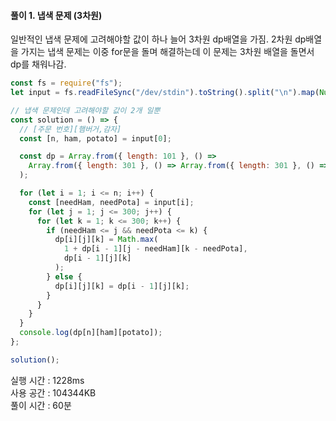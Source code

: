 #### 풀이 1. 냅색 문제 (3차원)

일반적인 냅색 문제에 고려해야할 값이 하나 늘어 3차원 dp배열을 가짐.
2차원 dp배열을 가지는 냅색 문제는 이중 for문을 돌며 해결하는데
이 문제는 3차원 배열을 돌면서 dp를 채워나감.

```js
const fs = require("fs");
let input = fs.readFileSync("/dev/stdin").toString().split("\n").map(Number);

// 냅색 문제인데 고려해야할 값이 2개 일뿐
const solution = () => {
  // [주문 번호][햄버거,감자]
  const [n, ham, potato] = input[0];

  const dp = Array.from({ length: 101 }, () =>
    Array.from({ length: 301 }, () => Array.from({ length: 301 }, () => 0))
  );

  for (let i = 1; i <= n; i++) {
    const [needHam, needPota] = input[i];
    for (let j = 1; j <= 300; j++) {
      for (let k = 1; k <= 300; k++) {
        if (needHam <= j && needPota <= k) {
          dp[i][j][k] = Math.max(
            1 + dp[i - 1][j - needHam][k - needPota],
            dp[i - 1][j][k]
          );
        } else {
          dp[i][j][k] = dp[i - 1][j][k];
        }
      }
    }
  }
  console.log(dp[n][ham][potato]);
};

solution();
```

실행 시간 : 1228ms  
사용 공간 : 104344KB  
풀이 시간 : 60분
